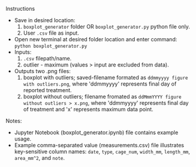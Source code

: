 Instructions
 - Save in desired location:
   1. `boxplot_generator` folder OR `boxplot_generator.py` python file only.
   2. User `.csv` file as input.
 - Open new terminal at desired folder location and enter command: `python boxplot_generator.py`
 - Inputs:
   1. `.csv` filepath/name.
   2. outlier - maximum (values > input are excluded from data).
 - Outputs two .png files:
   1. boxplot with outliers; saved-filename formated as `ddmmyyyy figure with outliers.png`, where 'ddmmyyyy' represents final day of reported treatment.
   2. boxplot without outliers; filename fromated as `ddMmmYYYY figure without outliers > x.png`, where 'ddmmyyyy' represents final day of treatment and 'x' represents maximum data point.

Notes:
- Jupyter Notebook (boxplot_generator.ipynb) file contains example usage.
- Example comma-separated value (measurements.csv) file illustrates key-sensitive column names: `date`, 	`type`, 	`cage_num`, 	`width_mm`, `length_mm`,	`area_mm^2`, and `note`.
